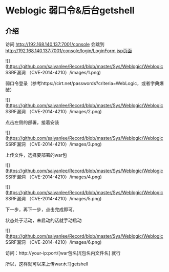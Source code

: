 # Weblogic 弱口令&后台getshell

## 介绍
访问 http://192.168.140.137:7001/console 
会跳到 http://192.168.140.137:7001/console/login/LoginForm.jsp页面

![](https://github.com/saiyanlee/Record/blob/master/Sys/Weblogic/Weblogic SSRF漏洞 （CVE-2014-4210）/images/1.png)

弱口令登录（参考https://cirt.net/passwords?criteria=WebLogic，或者字典爆破）

![](https://github.com/saiyanlee/Record/blob/master/Sys/Weblogic/Weblogic SSRF漏洞 （CVE-2014-4210）/images/2.png)

点击左侧的部署，接着安装

![](https://github.com/saiyanlee/Record/blob/master/Sys/Weblogic/Weblogic SSRF漏洞 （CVE-2014-4210）/images/3.png)

上传文件，选择要部署的war包

![](https://github.com/saiyanlee/Record/blob/master/Sys/Weblogic/Weblogic SSRF漏洞 （CVE-2014-4210）/images/4.png)

![](https://github.com/saiyanlee/Record/blob/master/Sys/Weblogic/Weblogic SSRF漏洞 （CVE-2014-4210）/images/5.png)

下一步，再下一步，点击完成即可。

状态处于活动，未启动的话就手动启动

![](https://github.com/saiyanlee/Record/blob/master/Sys/Weblogic/Weblogic SSRF漏洞 （CVE-2014-4210）/images/6.png)

访问：http://your-ip:port/[war包名]/[包名内文件名]
就行


所以，这样就可以来上传war木马getshell